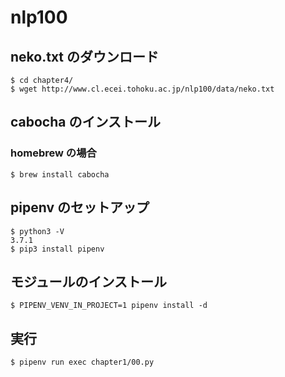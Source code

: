# nlp100

## neko.txt のダウンロード

```shell
$ cd chapter4/
$ wget http://www.cl.ecei.tohoku.ac.jp/nlp100/data/neko.txt
```

## cabocha のインストール

### homebrew の場合

```shell
$ brew install cabocha
```

## pipenv のセットアップ

```shell
$ python3 -V
3.7.1
$ pip3 install pipenv
```

## モジュールのインストール

```shell
$ PIPENV_VENV_IN_PROJECT=1 pipenv install -d
```

## 実行

```shell
$ pipenv run exec chapter1/00.py
```
